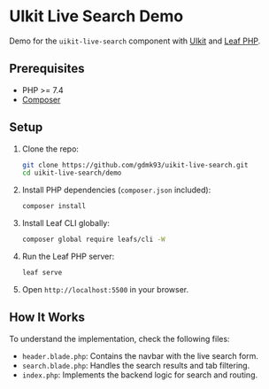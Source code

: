 # UIkit Live Search Demo

Demo for the `uikit-live-search` component with [UIkit](https://getuikit.com) and [Leaf PHP](https://leafphp.dev).

## Prerequisites
- PHP >= 7.4
- [Composer](https://getcomposer.org)

## Setup
1. Clone the repo:
   ```bash
   git clone https://github.com/gdmk93/uikit-live-search.git
   cd uikit-live-search/demo
   ```

2. Install PHP dependencies (`composer.json` included):
   ```bash
   composer install
   ```

3. Install Leaf CLI globally:
   ```bash
   composer global require leafs/cli -W
   ```

4. Run the Leaf PHP server:
   ```bash
   leaf serve
   ```

5. Open `http://localhost:5500` in your browser.

## How It Works
To understand the implementation, check the following files:
- `header.blade.php`: Contains the navbar with the live search form.
- `search.blade.php`: Handles the search results and tab filtering.
- `index.php`: Implements the backend logic for search and routing.
